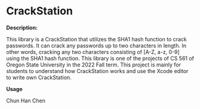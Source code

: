 # CrackStation
**Description:**

This library is a CrackStation that utilizes the SHA1 hash function to crack passwords. It can crack any passwords up to two characters in length. In other words, cracking any two characters consisting of [A-Z, a-z, 0-9] using the SHA1 hash function. This library is one of the projects of CS 561 of Oregon State University in the 2022 Fall term. This project is mainly for students to understand how CrackStation works and use the Xcode editor to write  own CrackStation.

**Usage**


Chun Han Chen
